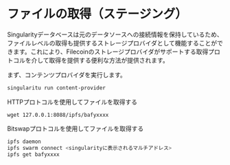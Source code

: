 # ファイルの取得（ステージング）

Singularityデータベースは元のデータソースへの接続情報を保持しているため、ファイルレベルの取得も提供するストレージプロバイダとして機能することができます。これにより、Filecoinのストレージプロバイダがサポートする取得プロトコルを介して取得を提供する便利な方法が提供されます。

まず、コンテンツプロバイダを実行します。

```sh
singularitu run content-provider
```

HTTPプロトコルを使用してファイルを取得する

```
wget 127.0.0.1:8088/ipfs/bafyxxxx
```

Bitswapプロトコルを使用してファイルを取得する

```sh
ipfs daemon
ipfs swarm connect <singularityに表示されるマルチアドレス>
ipfs get bafyxxxx
```